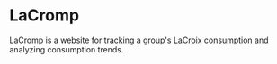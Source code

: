 # LaCromp
LaCromp is a website for tracking a group's LaCroix consumption and analyzing consumption trends.
